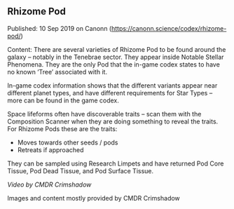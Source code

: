 ## Rhizome Pod

Published: 10 Sep 2019 on Canonn (https://canonn.science/codex/rhizome-pod/)

Content: There are several varieties of Rhizome Pod to be found around the galaxy – notably in the Tenebrae sector. They appear inside Notable Stellar Phenomena. They are the only Pod that the in-game codex states to have no known ‘Tree’ associated with it.  

In-game codex information shows that the different variants appear near different planet types, and have different requirements for Star Types – more can be found in the game codex.

Space lifeforms often have discoverable traits – scan them with the Composition Scanner when they are doing something to reveal the traits. For Rhizome Pods these are the traits:

- Moves towards other seeds / pods
- Retreats if approached

They can be sampled using Research Limpets and have returned Pod Core Tissue, Pod Dead Tissue, and Pod Surface Tissue.

*Video by CMDR Crimshadow*

Images and content mostly provided by CMDR Crimshadow